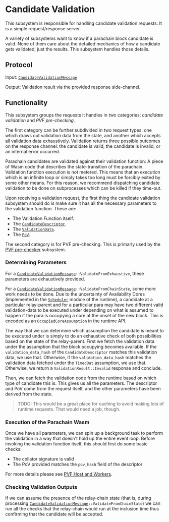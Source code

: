 # Candidate Validation

This subsystem is responsible for handling candidate validation requests. It is a simple request/response server.

A variety of subsystems want to know if a parachain block candidate is valid. None of them care about the detailed
mechanics of how a candidate gets validated, just the results. This subsystem handles those details.

## Protocol

Input: [`CandidateValidationMessage`](../../types/overseer-protocol.md#validation-request-type)

Output: Validation result via the provided response side-channel.

## Functionality

This subsystem groups the requests it handles in two categories:  *candidate validation* and *PVF pre-checking*.

The first category can be further subdivided in two request types: one which draws out validation data from the state,
and another which accepts all validation data exhaustively. Validation returns three possible outcomes on the response
channel: the candidate is valid, the candidate is invalid, or an internal error occurred.

Parachain candidates are validated against their validation function: A piece of Wasm code that describes the
state-transition of the parachain. Validation function execution is not metered. This means that an execution which is
an infinite loop or simply takes too long must be forcibly exited by some other means. For this reason, we recommend
dispatching candidate validation to be done on subprocesses which can be killed if they time-out.

Upon receiving a validation request, the first thing the candidate validation subsystem should do is make sure it has
all the necessary parameters to the validation function. These are:
  * The Validation Function itself.
  * The [`CandidateDescriptor`](../../types/candidate.md#candidatedescriptor).
  * The [`ValidationData`](../../types/candidate.md#validationdata).
  * The [`PoV`](../../types/availability.md#proofofvalidity).

The second category is for PVF pre-checking. This is primarly used by the [PVF pre-checker](pvf-prechecker.md)
subsystem.

### Determining Parameters

For a [`CandidateValidationMessage`][CVM]`::ValidateFromExhaustive`, these parameters are exhaustively provided.

For a [`CandidateValidationMessage`][CVM]`::ValidateFromChainState`, some more work needs to be done. Due to the
uncertainty of Availability Cores (implemented in the [`Scheduler`](../../runtime/scheduler.md) module of the runtime),
a candidate at a particular relay-parent and for a particular para may have two different valid validation-data to be
executed under depending on what is assumed to happen if the para is occupying a core at the onset of the new block.
This is encoded as an `OccupiedCoreAssumption` in the runtime API.

The way that we can determine which assumption the candidate is meant to be executed under is simply to do an exhaustive
check of both possibilities based on the state of the relay-parent. First we fetch the validation data under the
assumption that the block occupying becomes available. If the `validation_data_hash` of the `CandidateDescriptor`
matches this validation data, we use that. Otherwise, if the `validation_data_hash` matches the validation data fetched
under the `TimedOut` assumption, we use that. Otherwise, we return a `ValidationResult::Invalid` response and conclude.

Then, we can fetch the validation code from the runtime based on which type of candidate this is. This gives us all the
parameters. The descriptor and PoV come from the request itself, and the other parameters have been derived from the
state.

> TODO: This would be a great place for caching to avoid making lots of runtime requests. That would need a job, though.

### Execution of the Parachain Wasm

Once we have all parameters, we can spin up a background task to perform the validation in a way that doesn't hold up
the entire event loop. Before invoking the validation function itself, this should first do some basic checks:
  * The collator signature is valid
  * The PoV provided matches the `pov_hash` field of the descriptor

For more details please see [PVF Host and Workers](pvf-host-and-workers.md).

### Checking Validation Outputs

If we can assume the presence of the relay-chain state (that is, during processing
[`CandidateValidationMessage`][CVM]`::ValidateFromChainState`) we can run all the checks that the relay-chain would run
at the inclusion time thus confirming that the candidate will be accepted.

[CVM]: ../../types/overseer-protocol.md#validationrequesttype
